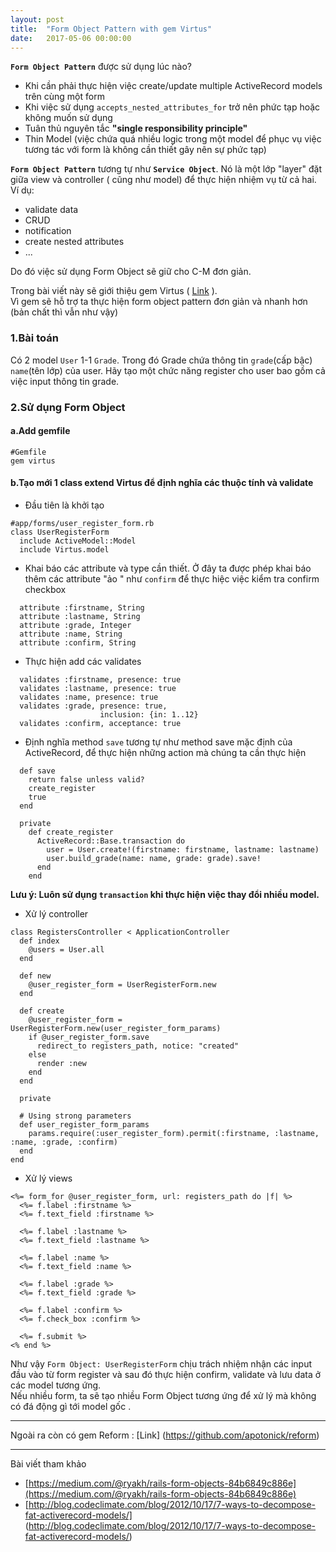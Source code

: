 ```yaml
---
layout: post
title:  "Form Object Pattern with gem Virtus"
date:   2017-05-06 00:00:00
---
```


**`Form Object Pattern`** được sử dụng lúc nào?

  - Khi cần phải  thực hiện việc create/update multiple ActiveRecord models trên cùng một form
  - Khi việc sử dụng `accepts_nested_attributes_for` trở nên phức tạp hoặc không muốn sử dụng
  - Tuân thủ nguyên tắc **"single responsibility principle"**
  - Thin Model (việc chứa quá nhiều logic trong một model để phục vụ việc tương tác với form là không cần thiết gây nên sự phức tạp)

 **`Form Object Pattern`** tương tự như **`Service Object`**. Nó là một lớp "layer" đặt giữa view và controller ( cũng như model) để thực hiện nhiệm vụ từ cả hai. Ví dụ:
   - validate data
   - CRUD
   - notification
   - create nested attributes
   - ...
   
  Do đó việc sử dụng Form Object sẽ giữ cho C-M đơn giản.

Trong bài viết này sẽ giới thiệu gem Virtus ( [Link](https://github.com/solnic/virtus) ).  
Vì gem sẽ hỗ trợ ta thực hiện form object pattern đơn giản và nhanh hơn (bản chất thì vẫn như vậy)

### 1.Bài toán 
Có 2 model `User`  1-1 `Grade`. Trong đó Grade chứa thông tin `grade`(cấp bậc) `name`(tên lớp) của user.
Hãy tạo một chức năng register cho user bao gồm cả việc input thông tin grade.

### 2.Sử dụng Form Object

#### a.Add gemfile

```
#Gemfile
gem virtus
```
#### b.Tạo mới 1 class extend Virtus để định nghĩa các thuộc tính và validate

+ Đầu tiên là khởi tạo
```
#app/forms/user_register_form.rb
class UserRegisterForm
  include ActiveModel::Model
  include Virtus.model
```

- Khai báo các attribute và type cần thiết.
Ở đây ta được phép khai báo thêm các attribute "ảo " như `confirm` để thực hiệc việc kiểm tra confirm checkbox

```
  attribute :firstname, String
  attribute :lastname, String
  attribute :grade, Integer
  attribute :name, String
  attribute :confirm, String
```

- Thực hiện add các validates

```
  validates :firstname, presence: true
  validates :lastname, presence: true
  validates :name, presence: true
  validates :grade, presence: true,
                    inclusion: {in: 1..12}
  validates :confirm, acceptance: true
```

- Định nghĩa method `save` tương tự như method save mặc định của ActiveRecord, để thực hiện những action mà chúng ta cần thực hiện 

```
  def save
    return false unless valid?
    create_register
    true
  end

  private
    def create_register
      ActiveRecord::Base.transaction do 
        user = User.create!(firstname: firstname, lastname: lastname)
        user.build_grade(name: name, grade: grade).save!
      end
    end

```

**Lưu ý: Luôn sử dụng `transaction` khi thực hiện việc thay đổi nhiều model.**


- Xử lý controller

```
class RegistersController < ApplicationController
  def index
    @users = User.all
  end

  def new
    @user_register_form = UserRegisterForm.new
  end

  def create
    @user_register_form = UserRegisterForm.new(user_register_form_params)
    if @user_register_form.save
      redirect_to registers_path, notice: "created"
    else
      render :new
    end
  end

  private

  # Using strong parameters
  def user_register_form_params
    params.require(:user_register_form).permit(:firstname, :lastname, :name, :grade, :confirm)
  end
end

```

- Xử lý views

```
<%= form_for @user_register_form, url: registers_path do |f| %>
  <%= f.label :firstname %>
  <%= f.text_field :firstname %>

  <%= f.label :lastname %>
  <%= f.text_field :lastname %>

  <%= f.label :name %>
  <%= f.text_field :name %>

  <%= f.label :grade %>
  <%= f.text_field :grade %>

  <%= f.label :confirm %>
  <%= f.check_box :confirm %>

  <%= f.submit %>
<% end %>
```


Như vậy `Form Object: UserRegisterForm` chịu trách nhiệm nhận các input đầu vào từ form register và sau đó thực hiện confirm, validate và lưu data ở các model tương ứng.  
Nếu nhiều form, ta sẽ tạo nhiều Form Object tương ứng để xử lý mà không có đá động gì tới model gốc .


---
Ngoài ra còn có gem Reform : [Link] (https://github.com/apotonick/reform)

---
Bài viết tham khảo
- [https://medium.com/@ryakh/rails-form-objects-84b6849c886e](https://medium.com/@ryakh/rails-form-objects-84b6849c886e)
- [http://blog.codeclimate.com/blog/2012/10/17/7-ways-to-decompose-fat-activerecord-models/] (http://blog.codeclimate.com/blog/2012/10/17/7-ways-to-decompose-fat-activerecord-models/)


